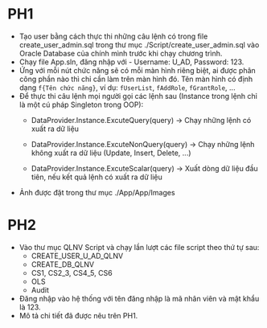 # PH1
- Tạo user bằng cách thực thi những câu lệnh có trong file create_user_admin.sql trong thư mục ./Script/create_user_admin.sql vào Oracle Database của chính mình trước khi chạy chương trình.
- Chạy file App.sln, đăng nhập với - Username: U_AD, Password: 123.
- Ứng với mỗi nút chức năng sẽ có mỗi màn hình riêng biệt, ai được phân công phần nào thì chỉ cần làm trên màn hình đó. Tên màn hình có định dạng `f{Tên chức năng}`, ví dụ: `fUserList`, `fAddRole`, `fGrantRole`, ...
- Để thực thi câu lệnh mọi người gọi các lệnh sau (Instance trong lệnh chỉ là một cú pháp Singleton trong OOP): 
    + DataProvider.Instance.ExcuteQuery(query) $\to$ Chạy những lệnh có xuất ra dữ liệu 

    + DataProvider.Instance.ExcuteNonQuery(query) $\to$ Chạy những lệnh không xuất ra dữ liệu (Update, Insert, Delete, ...)

    + DataProvider.Instance.ExcuteScalar(query) $\to$ Xuất dòng dữ liệu đầu tiên, nếu kết quả lệnh có xuất ra dữ liệu
- Ảnh được đặt trong thư mục ./App/App/Images 
# PH2
- Vào thư mục QLNV Script và chạy lần lượt các file script theo thứ tự sau:
    + CREATE_USER_U_AD_QLNV
    + CREATE_DB_QLNV
    + CS1, CS2_3, CS4_5, CS6
    + OLS
    + Audit
- Đăng nhập vào hệ thống với tên đăng nhập là mã nhân viên và mật khẩu là 123.
- Mô tả chi tiết đã được nêu trên PH1.
